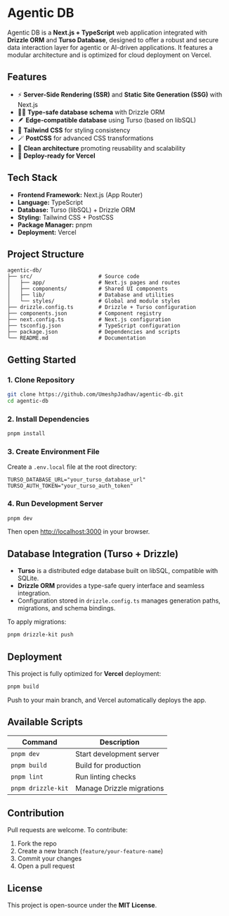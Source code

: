 # Agentic DB

Agentic DB is a **Next.js + TypeScript** web application integrated with **Drizzle ORM** and **Turso Database**, designed to offer a robust and secure data interaction layer for agentic or AI-driven applications. It features a modular architecture and is optimized for cloud deployment on Vercel.

## Features

- ⚡ **Server-Side Rendering (SSR)** and **Static Site Generation (SSG)** with Next.js
- 🧑‍💻 **Type-safe database schema** with Drizzle ORM
- 🪶 **Edge-compatible database** using Turso (based on libSQL)
- 🎨 **Tailwind CSS** for styling consistency
- 🪄 **PostCSS** for advanced CSS transformations
- 🧱 **Clean architecture** promoting reusability and scalability
- 🚀 **Deploy-ready for Vercel**

## Tech Stack

- **Frontend Framework:** Next.js (App Router)
- **Language:** TypeScript
- **Database:** Turso (libSQL) + Drizzle ORM
- **Styling:** Tailwind CSS + PostCSS
- **Package Manager:** pnpm
- **Deployment:** Vercel

## Project Structure

```
agentic-db/
├── src/                     # Source code
│   ├── app/                 # Next.js pages and routes
│   ├── components/          # Shared UI components
│   ├── lib/                 # Database and utilities
│   └── styles/              # Global and module styles
├── drizzle.config.ts        # Drizzle + Turso configuration
├── components.json          # Component registry
├── next.config.ts           # Next.js configuration
├── tsconfig.json            # TypeScript configuration
├── package.json             # Dependencies and scripts
└── README.md                # Documentation
```

## Getting Started

### 1. Clone Repository

```bash
git clone https://github.com/UmeshpJadhav/agentic-db.git
cd agentic-db
```

### 2. Install Dependencies

```bash
pnpm install
```

### 3. Create Environment File

Create a `.env.local` file at the root directory:

```env
TURSO_DATABASE_URL="your_turso_database_url"
TURSO_AUTH_TOKEN="your_turso_auth_token"
```

### 4. Run Development Server

```bash
pnpm dev
```

Then open [http://localhost:3000](http://localhost:3000) in your browser.

## Database Integration (Turso + Drizzle)

- **Turso** is a distributed edge database built on libSQL, compatible with SQLite.
- **Drizzle ORM** provides a type-safe query interface and seamless integration.
- Configuration stored in `drizzle.config.ts` manages generation paths, migrations, and schema bindings.

To apply migrations:
```bash
pnpm drizzle-kit push
```

## Deployment

This project is fully optimized for **Vercel** deployment:

```bash
pnpm build
```
Push to your main branch, and Vercel automatically deploys the app.

## Available Scripts

| Command | Description |
|----------|-------------|
| `pnpm dev` | Start development server |
| `pnpm build` | Build for production |
| `pnpm lint` | Run linting checks |
| `pnpm drizzle-kit` | Manage Drizzle migrations |

## Contribution

Pull requests are welcome. To contribute:
1. Fork the repo
2. Create a new branch (`feature/your-feature-name`)
3. Commit your changes
4. Open a pull request

## License

This project is open-source under the **MIT License**.
